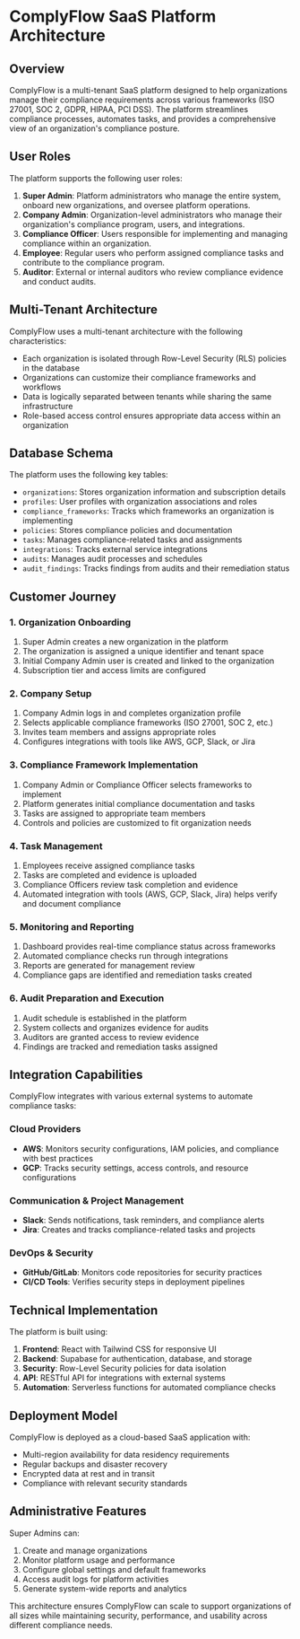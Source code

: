 
# ComplyFlow SaaS Platform Architecture

## Overview

ComplyFlow is a multi-tenant SaaS platform designed to help organizations manage their compliance requirements across various frameworks (ISO 27001, SOC 2, GDPR, HIPAA, PCI DSS). The platform streamlines compliance processes, automates tasks, and provides a comprehensive view of an organization's compliance posture.

## User Roles

The platform supports the following user roles:

1. **Super Admin**: Platform administrators who manage the entire system, onboard new organizations, and oversee platform operations.
2. **Company Admin**: Organization-level administrators who manage their organization's compliance program, users, and integrations.
3. **Compliance Officer**: Users responsible for implementing and managing compliance within an organization.
4. **Employee**: Regular users who perform assigned compliance tasks and contribute to the compliance program.
5. **Auditor**: External or internal auditors who review compliance evidence and conduct audits.

## Multi-Tenant Architecture

ComplyFlow uses a multi-tenant architecture with the following characteristics:

- Each organization is isolated through Row-Level Security (RLS) policies in the database
- Organizations can customize their compliance frameworks and workflows
- Data is logically separated between tenants while sharing the same infrastructure
- Role-based access control ensures appropriate data access within an organization

## Database Schema

The platform uses the following key tables:

- `organizations`: Stores organization information and subscription details
- `profiles`: User profiles with organization associations and roles
- `compliance_frameworks`: Tracks which frameworks an organization is implementing
- `policies`: Stores compliance policies and documentation
- `tasks`: Manages compliance-related tasks and assignments
- `integrations`: Tracks external service integrations
- `audits`: Manages audit processes and schedules
- `audit_findings`: Tracks findings from audits and their remediation status

## Customer Journey

### 1. Organization Onboarding

1. Super Admin creates a new organization in the platform
2. The organization is assigned a unique identifier and tenant space
3. Initial Company Admin user is created and linked to the organization
4. Subscription tier and access limits are configured

### 2. Company Setup

1. Company Admin logs in and completes organization profile
2. Selects applicable compliance frameworks (ISO 27001, SOC 2, etc.)
3. Invites team members and assigns appropriate roles
4. Configures integrations with tools like AWS, GCP, Slack, or Jira

### 3. Compliance Framework Implementation

1. Company Admin or Compliance Officer selects frameworks to implement
2. Platform generates initial compliance documentation and tasks
3. Tasks are assigned to appropriate team members
4. Controls and policies are customized to fit organization needs

### 4. Task Management

1. Employees receive assigned compliance tasks
2. Tasks are completed and evidence is uploaded
3. Compliance Officers review task completion and evidence
4. Automated integration with tools (AWS, GCP, Slack, Jira) helps verify and document compliance

### 5. Monitoring and Reporting

1. Dashboard provides real-time compliance status across frameworks
2. Automated compliance checks run through integrations
3. Reports are generated for management review
4. Compliance gaps are identified and remediation tasks created

### 6. Audit Preparation and Execution

1. Audit schedule is established in the platform
2. System collects and organizes evidence for audits
3. Auditors are granted access to review evidence
4. Findings are tracked and remediation tasks assigned

## Integration Capabilities

ComplyFlow integrates with various external systems to automate compliance tasks:

### Cloud Providers
- **AWS**: Monitors security configurations, IAM policies, and compliance with best practices
- **GCP**: Tracks security settings, access controls, and resource configurations

### Communication & Project Management
- **Slack**: Sends notifications, task reminders, and compliance alerts
- **Jira**: Creates and tracks compliance-related tasks and projects

### DevOps & Security
- **GitHub/GitLab**: Monitors code repositories for security practices
- **CI/CD Tools**: Verifies security steps in deployment pipelines

## Technical Implementation

The platform is built using:

1. **Frontend**: React with Tailwind CSS for responsive UI
2. **Backend**: Supabase for authentication, database, and storage
3. **Security**: Row-Level Security policies for data isolation
4. **API**: RESTful API for integrations with external systems
5. **Automation**: Serverless functions for automated compliance checks

## Deployment Model

ComplyFlow is deployed as a cloud-based SaaS application with:

- Multi-region availability for data residency requirements
- Regular backups and disaster recovery
- Encrypted data at rest and in transit
- Compliance with relevant security standards

## Administrative Features

Super Admins can:

1. Create and manage organizations
2. Monitor platform usage and performance
3. Configure global settings and default frameworks
4. Access audit logs for platform activities
5. Generate system-wide reports and analytics

This architecture ensures ComplyFlow can scale to support organizations of all sizes while maintaining security, performance, and usability across different compliance needs.
